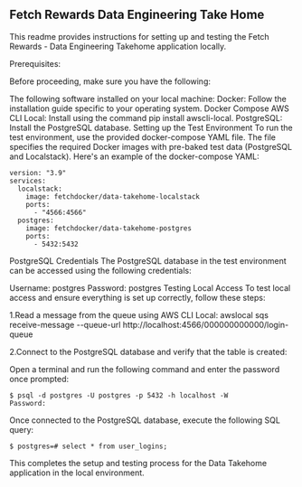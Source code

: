 ## Fetch Rewards Data Engineering Take Home

This readme provides instructions for setting up and testing the  Fetch Rewards - Data Engineering Takehome application locally. 

Prerequisites:

Before proceeding, make sure you have the following:

The following software installed on your local machine:
Docker: Follow the installation guide specific to your operating system.
Docker Compose
AWS CLI Local: Install using the command pip install awscli-local.
PostgreSQL: Install the PostgreSQL database.
Setting up the Test Environment
To run the test environment, use the provided docker-compose YAML file. The file specifies the required Docker images with pre-baked test data (PostgreSQL and Localstack). Here's an example of the docker-compose YAML:

```
version: "3.9"
services:
  localstack:
    image: fetchdocker/data-takehome-localstack
    ports:
      - "4566:4566"
  postgres:
    image: fetchdocker/data-takehome-postgres
    ports:
      - 5432:5432
```

PostgreSQL Credentials
The PostgreSQL database in the test environment can be accessed using the following credentials:

Username: postgres
Password: postgres
Testing Local Access
To test local access and ensure everything is set up correctly, follow these steps:

1.Read a message from the queue using AWS CLI Local:
awslocal sqs receive-message --queue-url http://localhost:4566/000000000000/login-queue

2.Connect to the PostgreSQL database and verify that the table is created:

Open a terminal and run the following command and enter the password once prompted:
```
$ psql -d postgres -U postgres -p 5432 -h localhost -W
Password:
```

Once connected to the PostgreSQL database, execute the following SQL query:
```
$ postgres=# select * from user_logins;
```

This completes the setup and testing process for the Data Takehome application in the local environment.
